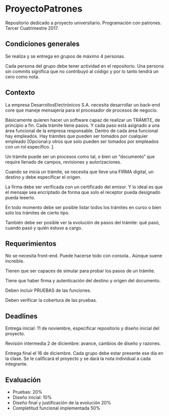 # ProyectoPatrones


Repositorio dedicado a proyecto universitario. Programación con patrones. Tercer Cuatrimestre 2017. 

## Condiciones generales

Se realiza y se entrega en grupos de máximo 4 personas.

Cada persona del grupo debe tener actividad en el repositorio. Una persona sin commits significa que no contribuyó al código y por lo tanto tendrá un cero como nota. 


## Contexto

La empresa DesarrollosElectrónicos S.A. necesita desarrollar un back-end core que maneje mensajería para el procesador de procesos de negocio. 

Básicamente quieren hacer un software capaz de realizar un TRÁMITE, de principio a fin. Cada trámite tiene pasos. Y cada paso está asignado a una área funcional de la empresa responsable. Dentro de cada área funcional hay empleados. Hay trámites que pueden ser tomados por cualquier empleado [Opcional:y otros que solo pueden ser tomados por empleados con un rol específico. ].

Un trámite puede ser un procesos como tal, o bien un “documento” que require llenado de campos, revisiones y autorizaciones. 

Cuando se inicia un trámite, se necesita que lleve una FIRMA digital, un destino y debe especificar el origen. 

La firma debe ser verificada con un certificado del emisor. Y lo ideal es que el mensaje sea encriptado de forma que solo el receptor pueda designado pueda leeerlo. 

En todo momento debe ser posible listar todos los trámites en curso o bien solo los trámites de cierto tipo. 

También debe ser posible ver la evolución de pasos del trámite: qué pasó, cuando pasó y quién estuvo a cargo. 


## Requerimientos

No se necesita front-end. Puede hacerse todo con consola.. Aúnque suene increible. 

Tienen que ser capaces de simular para probar los pasos de un trámite. 

Tiene que haber firma y autenticación del destino y origen del documento. 

Deben incluir PRUEBAS de las funciones. 

Deben verificar la cobertura de las pruebas. 


## Deadlines

Entrega inicial: 11 de noviembre, especificar repositorio y diseño inicial del proyecto. 

Revisión intermedia 2 de diciembre: avance, cambios de diseño y razones. 

Entrega final el 16 de diciembre. Cada grupo debe estar presente ese día en la clase. Se le calificará el proyecto y se dará la nota individual a cada integrante. 

## Evaluación
- Pruebas: 20%
- Diseño inicial: 10%
- Diseño final y justificación de la evolución 20%
- Completitud funcional implementada 50%

